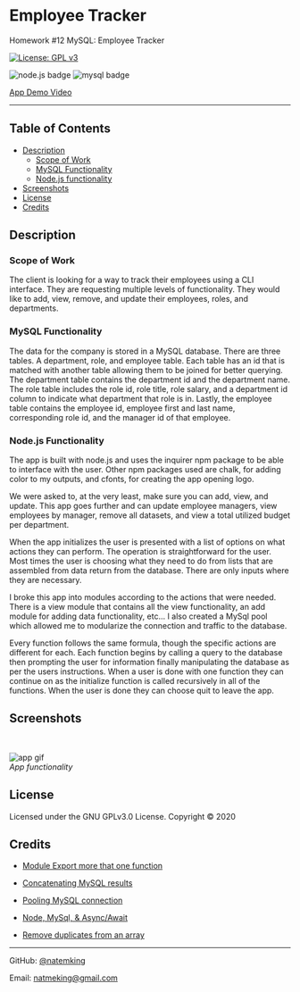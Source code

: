 # Employee Tracker
Homework #12 MySQL: Employee Tracker

[![License: GPL v3](https://img.shields.io/badge/License-GPLv3-blue.svg)](https://github.com/natemking/employee_tracker/blob/main/LICENSE)

![node.js badge](https://img.shields.io/badge/node.js%20-%2343853D.svg?&style=for-the-badge&logo=node.js&logoColor=white)
![mysql badge](https://img.shields.io/badge/mysql-%2300f.svg?&style=for-the-badge&logo=mysql&logoColor=white)

[App Demo Video](https://youtu.be/YDzjLP-YvEA)

---
## Table of Contents
 * [Description](#description)
    + [Scope of Work](#scope-of-work)
    + [MySQL Functionality](#mysql-functionality)
    + [Node.js functionality](#nodejs-functionality)
  * [Screenshots](#screenshots)
  * [License](#license)
  * [Credits](#credits)

## Description

### Scope of Work
The client is looking for a way to track their employees using a CLI interface. They are requesting multiple levels of functionality. They would like to add, view, remove, and update their employees, roles, and departments. 

### MySQL Functionality
The data for the company is stored in a MySQL database. There are three tables. A department, role, and employee table. Each table has an id that is matched with another table allowing them to be joined for better querying. The department table contains the department id and the department name. The role table includes the role id, role title, role salary, and a department id column to indicate what department that role is in. Lastly, the employee table contains the employee id, employee first and last name, corresponding role id, and the manager id of that employee.

### Node.js Functionality
The app is built with node.js and uses the inquirer npm package to be able to interface with the user. Other npm packages used are chalk, for adding color to my outputs, and cfonts, for creating the app opening logo. 

We were asked to, at the very least, make sure you can add, view, and update. This app goes further and can update employee managers, view employees by manager, remove all datasets, and view a total utilized budget per department. 

When the app initializes the user is presented with a list of options on what actions they can perform. The operation is straightforward for the user. Most times the user is choosing what they need to do from lists that are assembled from data return from the database. There are only inputs where they are necessary. 

I broke this app into modules according to the actions that were needed. There is a view module that contains all the view functionality, an add module for adding data functionality, etc... I also created a MySql pool which allowed me to modularize the connection and traffic to the database.

Every function follows the same formula, though the specific actions are different for each. Each function begins by calling a query to the database then prompting the user for information finally manipulating the database as per the users instructions. When a user is done with one function they can continue on as the initialize function is called recursively in all of the functions. When the user is done they can choose quit to leave the app.


## Screenshots

<summary><strong></strong></summary>
<br>


![app gif](app/assets/images/screenshots/employee_tracker.gif?raw=true)
<br>
_App functionality_
<br>

## License
Licensed under the GNU GPLv3.0 License. Copyright © 2020

## Credits

* [Module Export more that one function](https://stackoverflow.com/questions/16631064/declare-multiple-module-exports-in-node-js/50692464)

* [Concatenating MySQL results](https://stackoverflow.com/questions/4494775/mysql-concat-function)

* [Pooling MySQL connection](https://stackoverflow.com/questions/18496540/node-js-mysql-connection-pooling)

* [Node, MySql, & Async/Await](https://codeburst.io/node-js-mysql-and-async-await-6fb25b01b628) 

* [Remove duplicates from an array](https://www.javascripttutorial.net/array/javascript-remove-duplicates-from-array/)

---

GitHub: [@natemking](https://github.com/natemking/)

Email: [natmeking@gmail.com](mailto:natmeking@gmail.com)
